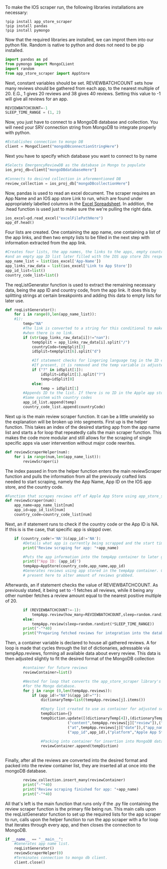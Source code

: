 To make the IOS scraper run, the following libraries installations are necessary:
```
!pip install app_store_scraper
!pip install pandas
!pip install pymongo
```

Now that the required libraries are installed, we can improt them into our python file. Random is native to python and does not need to be pip installed.
```python
import pandas as pd
from pymongo import MongoCLient
import random
from app_store_scraper import AppStore
```

Next, constant variables should be set. REVIEWBATCHCOUNT sets how many reviews should be gathered from each app, to the nearest multiple of 20. E.G., 1 gives 20 reviews and 38 gives 40 reviews. Setting this value to -1 will give all reviews for an app.
```python
REVIEWBATCHCOUNT=-1
SLEEP_TIME_RANGE = (1, 2)
```
Now, you just have to connect to a MongoDB database and collection. You will need your SRV connection string from MongoDB to integrate properly with python. 
```python
#Establishes connection to mongo DB
client = MongoClient("mongoDBconnectionStringHere")
```

Next you have to specify which database you want to connect to by name
```python
#Selects EmergencyReviewDB as the database in Mongo to populate
ios_proj_db=client["mongoDBdatabaseHere"]

#Connects to desired collection in aforementioned DB
review_collection = ios_proj_db["mongoDBcollectionHere"]
```

Now, pandas is used to read an excel document. The scraper requires an App Name and an IOS app store Link to run, which are found under appropriately labelled columns in the [Excel Spreadsheet](https://github.com/brandjtc/Emergency-Review-Scraper-and-Analysis/blob/main/data/EmergencyComData.xlsx). In addition, the .head function is used just to make sure the we're pulling the right data.
```python
ios_excel=pd.read_excel("excelFilePathHere")
app_df.head()
```

Four lists are created. One containing the app name, one containing a list of the app links, and then two empty lists to be filled in the next step with information extracted from the app link.
```python
#Creates four lists, the app names, the links to the apps, empty country codes list,
#and an empty app ID list later filled with the IOS app store IDs respectively. 
app_name_list = list(ios_excel['App-Name'])
app_links_raw_data = list(ios_excel['Link to App Store'])
app_id_list=list()
country_code_list=list()
```

The reqListGenerator function is used to extract the remaining necessary data, being the app ID and country code, from the app link. It does this by splitting strings at certain breakpoints and adding this data to empty lists for later use.
```python
def reqListGenerator():
    for i in range(0,len(app_name_list)):
    #1):
        temp="NA"
        #The link is converted to a string for this conditional to make it easier to process NAs,
        #when there is no link.
        if (str(app_links_raw_data[i])!="nan"):
            tempSplit = app_links_raw_data[i].split("/")
            countryCode=tempSplit[3]             
            idSplit=tempSplit[6].split("d")

            #If statement checks for lingering language tag in the ID extracted from the app link. 
            #If present, it is removed and the temp variable is adjusted accordingly to be added to the app ID list.
            if ("?" in idSplit[1]):
                idSplit=idSplit[1].split("?")
                temp=idSplit[0]
            else:
                temp = idSplit[1]
        #Appends ID to the list. If there is no ID in the Apple app store, NA is added as the ID instead.
        #Same system with country codes
        app_id_list.append(temp)
        country_code_list.append(countryCode)
```

Next up is the main review scraper function. It can be a little unwieldy so the explanation will be broken up into segments.
First up is the helper function. This takes an index of the desired starting app from the app name list and starts a for loop that repeatedly calls the main scraper function. This makes the code more modular and still allows for the scraping of single specific apps via user intervention without major code rewrites.
```python
def reviewScraperHelper(num):
    for i in range(num,len(app_name_list)):
        reviewScraper(i)
```

The index passed in from the helper function enters the main reviewScraper function and pulls the information from all the previously crafted lists needed to start scraping, namely the App Name, App ID on the IOS app store, and the country code.
```python
#Function that scrapes reviews off of Apple App Store using app_store_scraper library
def reviewScraper(num):
    app_name=app_name_list[num]
    app_id=app_id_list[num]
    country_code=country_code_list[num]
```

Next, an if statement runs to check if the country code or the App ID is NA. If this is is the case, that specific app is skippd over.
```python
    if (country_code!='NA')&(app_id!='NA'):
        #Details what app is currently being scrapped and the start time/date.
        print("Review scraping for app: "+app_name)

        #Puts the app information into the tempApp container to later generate reviews.
        print(f"App ID: {app_id}")
        tempApp=AppStore(country_code,app_name,app_id)
        #Generates reviews using app stored in the tempApp container. Constant variables edit functionality
        # present here to alter amount of reviews grabbed.
```

Afterwards, an if statement checks the value of REVIEWBATCHCOUNT. As previously stated, it being set to -1 fetches all reviews, while it being any other number fetches a review amount equal to the nearest positive multiple of 20.
```python
        if (REVIEWBATCHCOUNT!=-1):
            tempApp.review(how_many=REVIEWBATCHCOUNT,sleep=random.randint(*SLEEP_TIME_RANGE))
        else:
            tempApp.review(sleep=random.randint(*SLEEP_TIME_RANGE))
        print("-"*40)
        print("Preparing fetched reviews for integration into the database for app "+app_name)
```

Then, a container variable is declared to house all gathered reviews. A for loop is made that cycles through the list of dictionaries, adressable via tempApp.reviews, forming all available data about every review. This data is then adjusted slightly to fit the desired format of the MongoDB collection
```python
        #container for future reviews
        reviewContainer=list()

        #Nested for loop that converts the app_store_scraper library's output into one suitable
        #for the Mongo database.
        for j in range (0,len(tempApp.reviews)):
            if (app_id!="NA")&(app_id!=""):
                dictionaryTemp=list(tempApp.reviews[j].items())

                #Empty list created to use as container for adjusted scraper output
                tempDiction={}
                tempDiction.update([(dictionaryTemp[4]),(dictionaryTemp[5]),("title",tempApp.reviews[j]["title"]),
                            ("content",tempApp.reviews[j]["review"]),("score",tempApp.reviews[j]["rating"]),
                            ("at",tempApp.reviews[j]["date"]),("app_name",app_name),
                            ("app_id",app_id),("platform","Apple App Store"))
                    
                #Packing into container for insertion into MongoDB database
                reviewContainer.append(tempDiction)
                
```

Finally, after all the reviews are converted into the desired format and packed into the review container list, they are inserted all at once into the mongoDB database.
```python
        review_collection.insert_many(reviewContainer)     
        print("-"*40)
        print("Review scraping finished for app: "+app_name)
        print("-"*40)
```

All that's left is the main function that runs only if the .py file containing the review scraper function is the primary file being run.
This main calls upon the reqListGenerator function to set up the required lists for the app scraper to run, calls upon the helper function to run the app scraper with a for loop that iterates through every app, and then closes the connection to MongoDB.
```python
if __name__ == "__main__":
    #Generates app name list.
    reqListGenerator()
    reviewScraperHelper(0)
    #Terminates connection to mongo db client.
    client.close()
